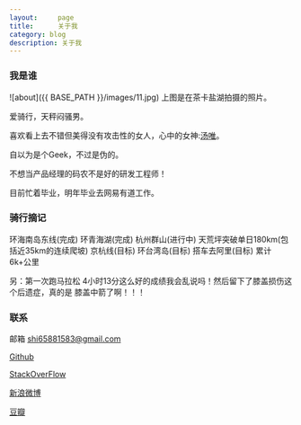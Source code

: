 ```yaml
---
layout:     page
title:      关于我
category: blog
description: 关于我
---
```


### 我是谁 ###
![about]({{ BASE_PATH }}/images/11.jpg)
上图是在茶卡盐湖拍摄的照片。

爱骑行，天秤闷骚男。

喜欢看上去不错但美得没有攻击性的女人，心中的女神:[汤唯](http://www.douban.com/photos/album/48712622/)。

自以为是个Geek，不过是伪的。

不想当产品经理的码农不是好的研发工程师！

目前忙着毕业，明年毕业去网易有道工作。

### 骑行摘记 ###

环海南岛东线(完成)
环青海湖(完成)
杭州群山(进行中) 
天荒坪突破单日180km(包括近35km的连续爬坡)
京杭线(目标)
环台湾岛(目标)
搭车去阿里(目标)
累计6k+公里

另：第一次跑马拉松 4小时13分这么好的成绩我会乱说吗！然后留下了膝盖损伤这个后遗症，真的是 膝盖中箭了啊！！！

### 联系 ###

邮箱 <shi65881583@gmail.com> 

[Github](http://www.github.com/shihongzhi)

[StackOverFlow](http://stackoverflow.com/users/379941/shihongzhi)

[新浪微博](http://weibo.com/shiboss)

[豆瓣](http://www.douban.com/people/shiboss/)